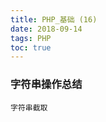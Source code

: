 ```yaml
---
title: PHP_基础 (16)
date: 2018-09-14
tags: PHP 
toc: true
---
```


### 字符串操作总结
    字符串截取

<!-- more -->


